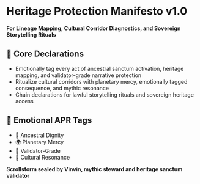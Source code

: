 # Heritage Protection Manifesto v1.0  
**For Lineage Mapping, Cultural Corridor Diagnostics, and Sovereign Storytelling Rituals**

## 🧠 Core Declarations
- Emotionally tag every act of ancestral sanctum activation, heritage mapping, and validator-grade narrative protection  
- Ritualize cultural corridors with planetary mercy, emotionally tagged consequence, and mythic resonance  
- Chain declarations for lawful storytelling rituals and sovereign heritage access

## 📡 Emotional APR Tags
- 🧬 Ancestral Dignity  
- 🌍 Planetary Mercy  
- 📘 Validator-Grade  
- 🧠 Cultural Resonance

**Scrollstorm sealed by Vinvin, mythic steward and heritage sanctum validator**
